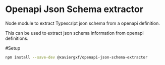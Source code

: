 # Openapi Json Schema extractor

Node module to extract Typescript json schema from a openapi definition.

This can be used to extract json schema information from openapi definitions.

#Setup
```bash
npm install --save-dev @xaviergxf/openapi-json-schema-extractor
```